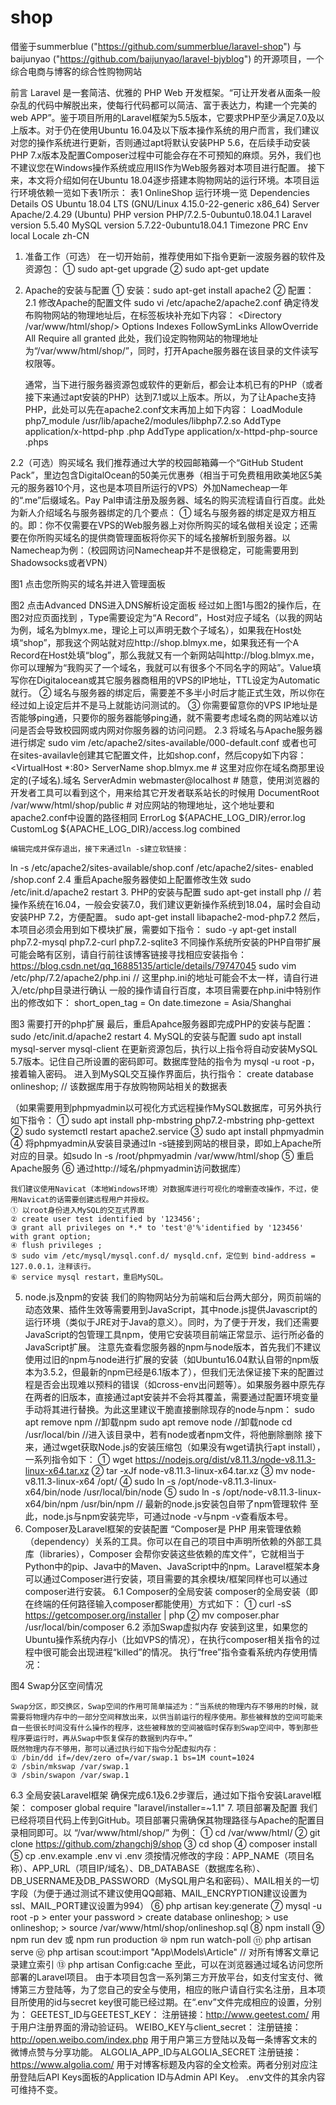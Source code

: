 # shop
借鉴于summerblue ("https://github.com/summerblue/laravel-shop") 与 baijunyao ("https://github.com/baijunyao/laravel-bjyblog") 的开源项目，一个综合电商与博客的综合性购物网站

前言
	Laravel 是一套简洁、优雅的 PHP Web 开发框架。“可让开发者从面条一般杂乱的代码中解脱出来，使每行代码都可以简洁、富于表达力，构建一个完美的 web APP”。鉴于项目所用的Laravel框架为5.5版本，它要求PHP至少满足7.0及以上版本。对于仍在使用Ubuntu 16.04及以下版本操作系统的用户而言，我们建议对您的操作系统进行更新，否则通过apt将默认安装PHP 5.6，在后续手动安装PHP 7.x版本及配置Composer过程中可能会存在不可预知的麻烦。另外，我们也不建议您在Windows操作系统或应用IIS作为Web服务器对本项目进行配置。 接下来，本文将介绍如何在Ubuntu 18.04逐步搭建本购物网站的运行环境。本项目运行环境依赖一览如下表1所示：
表1 OnlineShop 运行环境一览
Dependencies	Details
OS				Ubuntu 18.04 LTS (GNU/Linux 4.15.0-22-generic x86_64)
Server			Apache/2.4.29 (Ubuntu)
PHP version		PHP/7.2.5-0ubuntu0.18.04.1
Laravel version	5.5.40
MySQL version	5.7.22-0ubuntu18.04.1
Timezone		PRC
Env				local
Locale			zh-CN
1. 准备工作（可选）
	在一切开始前，推荐使用如下指令更新一波服务器的软件及资源包：
	① sudo apt-get upgrade
	② sudo apt-get update
2. Apache的安装与配置
	① 安装：sudo apt-get install apache2
	② 配置：
2.1 修改Apache的配置文件
	sudo vi /etc/apache2/apache2.conf
	确定待发布购物网站的物理地址后，在<Directory>标签板块补充如下内容：
	<Directory /var/www/html/shop/>
        	Options Indexes FollowSymLinks
        	AllowOverride All
        	Require all granted
	</Directory>
	此处，我们设定购物网站的物理地址为“/var/www/html/shop/”，同时，打开Apache服务器在该目录的文件读写权限等。
	
	通常，当下进行服务器资源包或软件的更新后，都会让本机已有的PHP（或者接下来通过apt安装的PHP）达到7.1或以上版本。所以，为了让Apache支持PHP，此处可以先在apache2.conf文末再加上如下内容：
	LoadModule php7_module        /usr/lib/apache2/modules/libphp7.2.so
	AddType application/x-httpd-php .php
	AddType application/x-httpd-php-source .phps

2.2（可选）购买域名
	我们推荐通过大学的校园邮箱薅一个“GitHub Student Pack”，里边包含DigitalOcean的50美元优惠券（相当于可免费租用欧美地区5美元的服务器10个月，这也是本项目所运行的VPS）外加Namecheap一年的“.me”后缀域名。Pay Pal申请注册及服务器、域名的购买流程请自行百度。此处为新人介绍域名与服务器绑定的几个要点：
	① 域名与服务器的绑定是双方相互的。即：你不仅需要在VPS的Web服务器上对你所购买的域名做相关设定；还需要在你所购买域名的提供商管理面板将你买下的域名接解析到服务器。以Namecheap为例：（校园网访问Namecheap并不是很稳定，可能需要用到Shadowsocks或者VPN）
 
图1 点击您所购买的域名并进入管理面板

 
图2 点击Advanced DNS进入DNS解析设定面板
	经过如上图1与图2的操作后，在图2对应页面找到 ，Type需要设定为“A Record”，Host对应子域名（以我的网站为例，域名为blmyx.me，理论上可以声明无数个子域名），如果我在Host处填“shop”，那我这个网站就对应http://shop.blmyx.me，如果我还有一个A Record在Host处填“blog”，那么我就又有一个新网站叫http://blog.blmyx.me， 你可以理解为“我购买了一个域名，我就可以有很多个不同名字的网站”。Value填写你在Digitalocean或其它服务器商租用的VPS的IP地址，TTL设定为Automatic就行。
	② 域名与服务器的绑定后，需要差不多半小时后才能正式生效，所以你在经过如上设定后并不是马上就能访问测试的。
	③ 你需要留意你的VPS IP地址是否能够ping通，只要你的服务器能够ping通，就不需要考虑域名商的网站难以访问是否会导致校园网或内网对你服务器的访问问题。
2.3 将域名与Apache服务器进行绑定
	sudo vim /etc/apache2/sites-available/000-default.conf 
	或者也可在sites-availavle创建其它配置文件，比如shop.conf，然后copy如下内容：
<VirtualHost *:80>
	ServerName shop.blmyx.me  # 这里对应你在域名商那里设定的(子域名).域名
	ServerAdmin webmaster@localhost  # 随意，使用浏览器的开发者工具可以看到这个，用来给其它开发者联系站长的时候用
DocumentRoot /var/www/html/shop/public  # 对应网站的物理地址，这个地址要和apache2.conf中<Directory>设置的路径相同
ErrorLog ${APACHE_LOG_DIR}/error.log
CustomLog ${APACHE_LOG_DIR}/access.log combined
</VirtualHost>
	
	编辑完成并保存退出，接下来通过ln -s建立软链接：
ln -s /etc/apache2/sites-available/shop.conf /etc/apache2/sites- enabled /shop.conf
2.4 重启Apache服务器使如上配置修改生效
	sudo /etc/init.d/apache2 restart
3. PHP的安装与配置
	sudo apt-get install php  // 若操作系统在16.04，一般会安装7.0，我们建议更新操作系统到18.04，届时会自动安装PHP 7.2，方便配置。
	sudo apt-get install libapache2-mod-php7.2
	然后，本项目必须会用到如下模块扩展，需要如下指令：
	sudo -y apt-get install php7.2-mysql php7.2-curl php7.2-sqlite3
	不同操作系统所安装的PHP自带扩展可能会略有区别，请自行前往该博客链接寻找相应安装指令：https://blog.csdn.net/qq_16885135/article/details/79747045 
	sudo vim /etc/php/7.2/apache2/php.ini  // 这里php.ini的地址可能会不太一样，请自行进入/etc/php目录进行确认
	一般的操作请自行百度，本项目需要在php.ini中特别作出的修改如下：
	short_open_tag = On
	date.timezone = Asia/Shanghai
 
图3 需要打开的php扩展
	最后，重启Apahce服务器即完成PHP的安装与配置：
	sudo /etc/init.d/apache2 restart
4. MySQL的安装与配置
	sudo apt install mysql-server mysql-client
	在更新资源包后，执行以上指令将自动安装MySQL 5.7版本。记住自己所设置的密码即可。数据库登陆的指令为 mysql -u root -p，接着输入密码。
	进入到MySQL交互操作界面后，执行指令：
	create database onlineshop; // 该数据库用于存放购物网站相关的数据表

（如果需要用到phpmyadmin以可视化方式远程操作MySQL数据库，可另外执行如下指令：
	① sudo apt install php-mbstring php7.2-mbstring php-gettext
	② sudo systemctl restart apache2.service
	③ sudo apt install phpmyadmin
	④ 将phpmyadmin从安装目录通过ln -s链接到网站的根目录，即如上Apache所对应的<Directory>目录。如sudo ln -s /root/phpmyadmin /var/www/html/shop
	⑤ 重启Apache服务
	⑥ 通过http://域名/phpmyadmin访问数据库）
	
	我们建议使用Navicat（本地Windows环境）对数据库进行可视化的增删查改操作，不过，使用Navicat的话需要创建远程用户并授权。
	① 以root身份进入MySQL的交互式界面
	② create user test identified by '123456';
	③ grant all privileges on *.* to 'test'@'%'identified by '123456' with grant option;
	④ flush privileges ;
	⑤ sudo vim /etc/mysql/mysql.conf.d/ mysqld.cnf，定位到 bind-address = 127.0.0.1，注释该行。
	⑥ service mysql restart，重启MySQL。
5. node.js及npm的安装
	我们的购物网站分为前端和后台两大部分，网页前端的动态效果、插件生效等需要用到JavaScript，其中node.js提供Javascript的运行环境（类似于JRE对于Java的意义）。同时，为了便于开发，我们还需要JavaScript的包管理工具npm，使用它安装项目前端正常显示、运行所必备的JavaScript扩展。
	注意先查看您服务器的npm与node版本，首先我们不建议使用过旧的npm与node进行扩展的安装（如Ubuntu16.04默认自带的npm版本为3.5.2，但最新的npm已经是6.1版本了），但我们无法保证接下来的配置过程是否会出现难以预料的错误（如cross-env出问题等）。如果服务器中原先存在两者的旧版本，直接通过apt安装并不会将其覆盖，需要通过配置环境变量手动将其进行替换。为此这里建议干脆直接删除现存的node与npm：
	sudo apt remove npm  //卸载npm
	sudo apt remove node  //卸载node
	cd /usr/local/bin   //进入该目录中，若有node或者npm文件，将他删除删除
	接下来，通过wget获取Node.js的安装压缩包（如果没有wget请执行apt install），一系列指令如下：
	① wget https://nodejs.org/dist/v8.11.3/node-v8.11.3-linux-x64.tar.xz
	② tar -xJf node-v8.11.3-linux-x64.tar.xz
	③ mv node-v8.11.3-linux-x64 /opt/
	④ sudo ln -s /opt/node-v8.11.3-linux-x64/bin/node /usr/local/bin/node
	⑤ sudo ln -s /opt/node-v8.11.3-linux-x64/bin/npm /usr/bin/npm  // 最新的node.js安装包自带了npm管理软件
	至此，node.js与npm安装完毕，可通过node -v与npm -v查看版本号。
6. Composer及Laravel框架的安装配置
	“Composer是 PHP 用来管理依赖（dependency）关系的工具。你可以在自己的项目中声明所依赖的外部工具库（libraries），Composer 会帮你安装这些依赖的库文件”，它就相当于Python中的pip、Java中的Maven、JavaScript中的npm。Laravel框架本身可以通过Composer进行安装，项目需要的其余模块/框架同样也可以通过composer进行安装。
6.1 Composer的全局安装
	composer的全局安装（即在终端的任何路径输入composer都能使用）方式如下：
	① curl -sS https://getcomposer.org/installer | php
	② mv composer.phar /usr/local/bin/composer
6.2 添加Swap虚拟内存
	安装到这里，如果您的Ubuntu操作系统内存小（比如VPS的情况），在执行composer相关指令的过程中很可能会出现进程“killed”的情况。
	执行“free”指令查看系统内存使用情况：
 
图4 Swap分区空间情况

	Swap分区，即交换区，Swap空间的作用可简单描述为：“当系统的物理内存不够用的时候，就需要将物理内存中的一部分空间释放出来，以供当前运行的程序使用。那些被释放的空间可能来自一些很长时间没有什么操作的程序，这些被释放的空间被临时保存到Swap空间中，等到那些程序要运行时，再从Swap中恢复保存的数据到内存中。”
	既然物理内存不够用，那可以通过执行如下指令分配虚拟内存：
	① /bin/dd if=/dev/zero of=/var/swap.1 bs=1M count=1024
	② /sbin/mkswap /var/swap.1
	③ /sbin/swapon /var/swap.1
6.3 全局安装Laravel框架
	确保完成6.1及6.2步骤后，通过如下指令安装Laravel框架：
	composer global require "laravel/installer=~1.1"
7. 项目部署及配置
	我们已经将项目代码上传到GitHub。项目部署只需确保其物理路径与Apache的配置目录<Directory>相同即可。以 “/var/www/html/shop/” 为例：
	① cd /var/www/html/
	② git clone https://github.com/zhangchj9/shop
	③ cd shop
	④ composer install
	⑤ cp .env.example .env
			vi .env
须按情况修改的字段：APP_NAME（项目名称）、APP_URL（项目IP/域名）、DB_DATABASE（数据库名称）、DB_USERNAME及DB_PASSWORD（MySQL用户名和密码）、MAIL相关的一切字段（为便于通过测试不建议使用QQ邮箱、MAIL_ENCRYPTION建议设置为ssl、MAIL_PORT建议设置为994）
	⑥ php artisan key:generate
	⑦ mysql -u root -p
		> enter your password
		> create database onlineshop;
		> use onlineshop;
		> source /var/www/html/shop/onlineshop.sql
	⑧ npm install
	⑨ npm run dev 或 npm run production
	⑩ npm run watch-poll
	⑪ php artisan serve
	⑫ php artisan scout:import "App\Models\Article"  // 对所有博客文章记录建立索引
	⑬ php artisan Config:cache
	至此，可以在浏览器通过域名访问您所部署的Laravel项目。
	由于本项目包含一系列第三方开放平台，如支付宝支付、微博第三方登陆等，为了您自己的安全与使用，相应的账户请自行实名注册，且本项目所使用的id与secret key很可能已经过期。在“.env”文件完成相应的设置，分别为：
	GEETEST_ID与GEETEST_KEY：
		注册链接：http://www.geetest.com/ 用于用户注册界面的滑动验证码。
	WEIBO_KEY与client_secret：
		注册链接：http://open.weibo.com/index.php 用于用户第三方登陆以及每一条博客文末的微博点赞与分享功能。
	ALGOLIA_APP_ID与ALGOLIA_SECRET
		注册链接：https://www.algolia.com/ 用于对博客标题及内容的全文检索。两者分别对应注册登陆后API Keys面板的Application ID与Admin API Key。
	.env文件的其余内容可维持不变。
